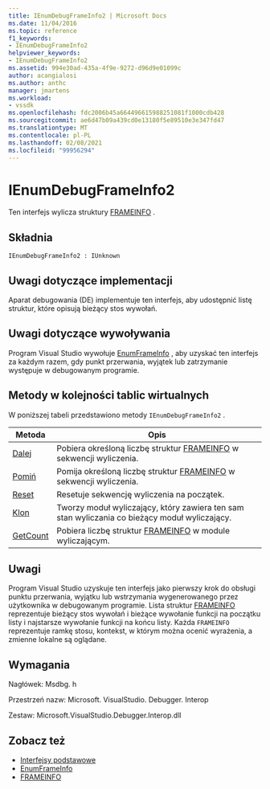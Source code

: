 ```yaml
---
title: IEnumDebugFrameInfo2 | Microsoft Docs
ms.date: 11/04/2016
ms.topic: reference
f1_keywords:
- IEnumDebugFrameInfo2
helpviewer_keywords:
- IEnumDebugFrameInfo2
ms.assetid: 994e30ad-435a-4f9e-9272-d96d9e01099c
author: acangialosi
ms.author: anthc
manager: jmartens
ms.workload:
- vssdk
ms.openlocfilehash: fdc2006b45a664496615988251081f1000cdb428
ms.sourcegitcommit: ae6d47b09a439cd0e13180f5e89510e3e347fd47
ms.translationtype: MT
ms.contentlocale: pl-PL
ms.lasthandoff: 02/08/2021
ms.locfileid: "99956294"
---
```

# <a name="ienumdebugframeinfo2"></a>IEnumDebugFrameInfo2
Ten interfejs wylicza struktury [FRAMEINFO](../../../extensibility/debugger/reference/frameinfo.md) .

## <a name="syntax"></a>Składnia

```
IEnumDebugFrameInfo2 : IUnknown
```

## <a name="notes-for-implementers"></a>Uwagi dotyczące implementacji
 Aparat debugowania (DE) implementuje ten interfejs, aby udostępnić listę struktur, które opisują bieżący stos wywołań.

## <a name="notes-for-callers"></a>Uwagi dotyczące wywoływania
 Program Visual Studio wywołuje [EnumFrameInfo](../../../extensibility/debugger/reference/idebugthread2-enumframeinfo.md) , aby uzyskać ten interfejs za każdym razem, gdy punkt przerwania, wyjątek lub zatrzymanie występuje w debugowanym programie.

## <a name="methods-in-vtable-order"></a>Metody w kolejności tablic wirtualnych
 W poniższej tabeli przedstawiono metody `IEnumDebugFrameInfo2` .

|Metoda|Opis|
|------------|-----------------|
|[Dalej](../../../extensibility/debugger/reference/ienumdebugframeinfo2-next.md)|Pobiera określoną liczbę struktur [FRAMEINFO](../../../extensibility/debugger/reference/frameinfo.md) w sekwencji wyliczenia.|
|[Pomiń](../../../extensibility/debugger/reference/ienumdebugframeinfo2-skip.md)|Pomija określoną liczbę struktur [FRAMEINFO](../../../extensibility/debugger/reference/frameinfo.md) w sekwencji wyliczenia.|
|[Reset](../../../extensibility/debugger/reference/ienumdebugframeinfo2-reset.md)|Resetuje sekwencję wyliczenia na początek.|
|[Klon](../../../extensibility/debugger/reference/ienumdebugframeinfo2-clone.md)|Tworzy moduł wyliczający, który zawiera ten sam stan wyliczania co bieżący moduł wyliczający.|
|[GetCount](../../../extensibility/debugger/reference/ienumdebugframeinfo2-getcount.md)|Pobiera liczbę struktur [FRAMEINFO](../../../extensibility/debugger/reference/frameinfo.md) w module wyliczającym.|

## <a name="remarks"></a>Uwagi
 Program Visual Studio uzyskuje ten interfejs jako pierwszy krok do obsługi punktu przerwania, wyjątku lub wstrzymania wygenerowanego przez użytkownika w debugowanym programie. Lista struktur [FRAMEINFO](../../../extensibility/debugger/reference/frameinfo.md) reprezentuje bieżący stos wywołań i bieżące wywołanie funkcji na początku listy i najstarsze wywołanie funkcji na końcu listy. Każda `FRAMEINFO` reprezentuje ramkę stosu, kontekst, w którym można ocenić wyrażenia, a zmienne lokalne są oglądane.

## <a name="requirements"></a>Wymagania
 Nagłówek: Msdbg. h

 Przestrzeń nazw: Microsoft. VisualStudio. Debugger. Interop

 Zestaw: Microsoft.VisualStudio.Debugger.Interop.dll

## <a name="see-also"></a>Zobacz też
- [Interfejsy podstawowe](../../../extensibility/debugger/reference/core-interfaces.md)
- [EnumFrameInfo](../../../extensibility/debugger/reference/idebugthread2-enumframeinfo.md)
- [FRAMEINFO](../../../extensibility/debugger/reference/frameinfo.md)
